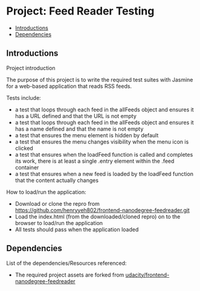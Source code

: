 # Project: Feed Reader Testing

* [Introductions](#introductions)
* [Dependencies](#dependencies)

## Introductions

Project introduction

The purpose of this project is to write the required test suites with Jasmine for a web-based application that reads RSS feeds. 

Tests include:
* a test that loops through each feed in the allFeeds object and ensures it has a URL defined and that the URL is not empty
* a test that loops through each feed in the allFeeds object and ensures it has a name defined and that the name is not empty
* a test that ensures the menu element is hidden by default
* a test that ensures the menu changes visibility when the menu icon is clicked
* a test that ensures when the loadFeed function is called and completes its work, there is at least a single .entry element within the .feed container
* a test that ensures when a new feed is loaded by the loadFeed function that the content actually changes

How to load/run the application:

* Download or clone the repro from https://github.com/henryyeh802/frontend-nanodegree-feedreader.git
* Load the index.html (from the downloaded/cloned repro) on to the browser to load/run the application
* All tests should pass when the application loaded

## Dependencies

List of the dependencies/Resources referenced:

* The required project assets are forked from [udacity/frontend-nanodegree-feedreader](https://github.com/udacity/frontend-nanodegree-feedreader)